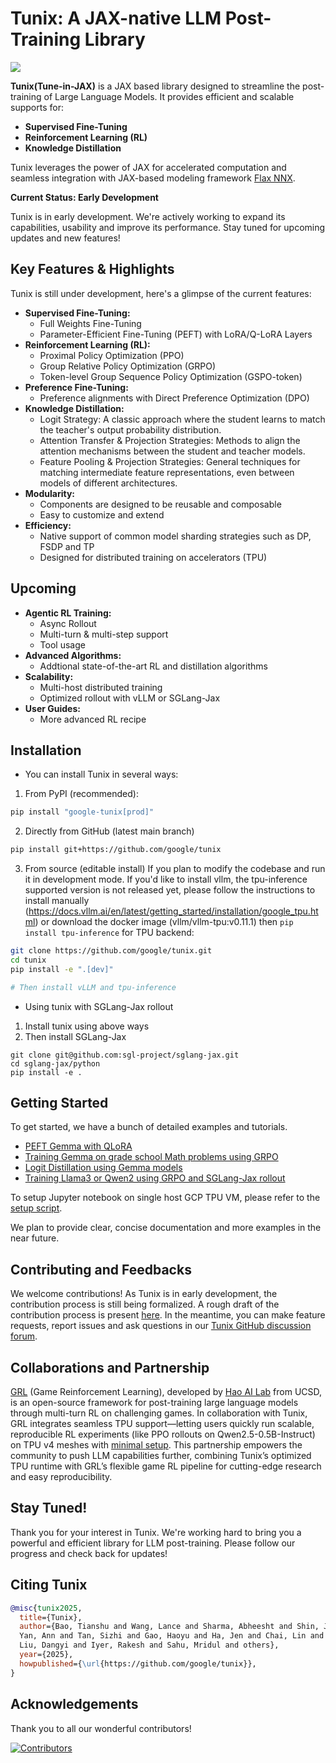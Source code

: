 # Tunix: A JAX-native LLM Post-Training Library

<div align="left">

<a href="https://tunix.readthedocs.io/en/latest/index.html"><img src="https://img.shields.io/badge/documentation-blue"></a>

</div>

**Tunix(Tune-in-JAX)** is a JAX based library designed to streamline the
post-training of Large Language Models. It provides efficient and scalable
supports for:

- **Supervised Fine-Tuning**
- **Reinforcement Learning (RL)**
- **Knowledge Distillation**

Tunix leverages the power of JAX for accelerated computation and seamless
integration with JAX-based modeling framework
[Flax NNX](https://flax.readthedocs.io/en/latest/nnx_basics.html).

**Current Status: Early Development**

Tunix is in early development. We're actively working to expand its
capabilities, usability and improve its performance. Stay tuned for upcoming
updates and new features!

## Key Features & Highlights

Tunix is still under development, here's a glimpse of the current features:

- **Supervised Fine-Tuning:**
  - Full Weights Fine-Tuning
  - Parameter-Efficient Fine-Tuning (PEFT) with LoRA/Q-LoRA Layers
- **Reinforcement Learning (RL):**
  - Proximal Policy Optimization (PPO)
  - Group Relative Policy Optimization (GRPO)
  - Token-level Group Sequence Policy Optimization (GSPO-token)
- **Preference Fine-Tuning:**
  - Preference alignments with Direct Preference Optimization (DPO)
- **Knowledge Distillation:**
  - Logit Strategy: A classic approach where the student learns to match the
    teacher's output probability distribution.
  - Attention Transfer & Projection Strategies: Methods to align the attention
    mechanisms between the student and teacher models.
  - Feature Pooling & Projection Strategies: General techniques for matching
    intermediate feature representations, even between models of different
    architectures.
- **Modularity:**
  - Components are designed to be reusable and composable
  - Easy to customize and extend
- **Efficiency:**
  - Native support of common model sharding strategies such as DP, FSDP and TP
  - Designed for distributed training on accelerators (TPU)

## Upcoming

- **Agentic RL Training:**
  - Async Rollout
  - Multi-turn & multi-step support
  - Tool usage
- **Advanced Algorithms:**
  - Addtional state-of-the-art RL and distillation algorithms
- **Scalability:**
  - Multi-host distributed training
  - Optimized rollout with vLLM or SGLang-Jax
- **User Guides:**
  - More advanced RL recipe

## Installation

- You can install Tunix in several ways:

1. From PyPI (recommended):

```sh
pip install "google-tunix[prod]"
```

2. Directly from GitHub (latest main branch)

```sh
pip install git+https://github.com/google/tunix
```

3. From source (editable install) If you plan to modify the codebase and run it
   in development mode. If you'd like to install vllm, the tpu-inference
   supported version is not released yet, please follow the instructions to
   install manually
   (https://docs.vllm.ai/en/latest/getting_started/installation/google_tpu.html)
   or download the docker image (vllm/vllm-tpu:v0.11.1) then
   `pip install tpu-inference` for TPU backend:

```sh
git clone https://github.com/google/tunix.git
cd tunix
pip install -e ".[dev]"

# Then install vLLM and tpu-inference
```

- Using tunix with SGLang-Jax rollout

1. Install tunix using above ways
1. Then install SGLang-Jax

```
git clone git@github.com:sgl-project/sglang-jax.git
cd sglang-jax/python
pip install -e .
```

## Getting Started

To get started, we have a bunch of detailed examples and tutorials.

- [PEFT Gemma with QLoRA](https://github.com/google/tunix/blob/main/examples/qlora_demo.ipynb)
- [Training Gemma on grade school Math problems using GRPO](https://github.com/google/tunix/blob/main/examples/grpo_demo.ipynb)
- [Logit Distillation using Gemma models](https://github.com/google/tunix/blob/main/examples/logit_distillation.ipynb)
- [Training Llama3 or Qwen2 using GRPO and SGLang-Jax rollout](https://github.com/google/tunix/blob/main/scripts/grpo_demo_sglang_jax_rollout.py)

To setup Jupyter notebook on single host GCP TPU VM, please refer to the
[setup script](https://github.com/google/tunix/blob/main/scripts/setup_notebook_tpu_single_host.sh).

We plan to provide clear, concise documentation and more examples in the near
future.

## Contributing and Feedbacks

We welcome contributions! As Tunix is in early development, the contribution
process is still being formalized. A rough draft of the contribution process is
present [here](https://github.com/google/tunix/blob/main/CONTRIBUTING.md). In
the meantime, you can make feature requests, report issues and ask questions in
our
[Tunix GitHub discussion forum](https://github.com/google/tunix/discussions).

## Collaborations and Partnership

[GRL](https://github.com/lmgame-org/GRL/blob/tunix_integration_dev/README.md)
(Game Reinforcement Learning), developed by
[Hao AI Lab](https://hao-ai-lab.github.io/) from UCSD, is an open-source
framework for post-training large language models through multi-turn RL on
challenging games. In collaboration with Tunix, GRL integrates seamless TPU
support—letting users quickly run scalable, reproducible RL experiments (like
PPO rollouts on Qwen2.5-0.5B-Instruct) on TPU v4 meshes with
[minimal setup](https://github.com/lmgame-org/GRL/blob/tunix_integration_dev/README.md#5-launch-the-quick-test-defaults-to-qwen2505b-supports-4-tpu-v4-with-mesh-22).
This partnership empowers the community to push LLM capabilities further,
combining Tunix’s optimized TPU runtime with GRL’s flexible game RL pipeline for
cutting-edge research and easy reproducibility.

## Stay Tuned!

Thank you for your interest in Tunix. We're working hard to bring you a powerful
and efficient library for LLM post-training. Please follow our progress and
check back for updates!

## Citing Tunix

```bibtex
@misc{tunix2025,
  title={Tunix},
  author={Bao, Tianshu and Wang, Lance and Sharma, Abheesht and Shin, Jiwon and
  Yan, Ann and Tan, Sizhi and Gao, Haoyu and Ha, Jen and Chai, Lin and
  Liu, Dangyi and Iyer, Rakesh and Sahu, Mridul and others},
  year={2025},
  howpublished={\url{https://github.com/google/tunix}},
}
```

## Acknowledgements

Thank you to all our wonderful contributors!

[![Contributors](https://contrib.rocks/image?repo=google/tunix)](https://github.com/google/tunix/graphs/contributors)
